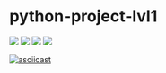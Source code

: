 # python-project-lvl1
<a href="https://codeclimate.com/github/codeclimate/codeclimate/maintainability">
<img src="https://api.codeclimate.com/v1/badges/a99a88d28ad37a79dbf6/maintainability" /></a>

<a href="https://codeclimate.com/github/codeclimate/codeclimate/test_coverage">
<img src="https://api.codeclimate.com/v1/badges/a99a88d28ad37a79dbf6/test_coverage" /></a>
<a href="https://travis-ci.org/github/xsl1px/python-project-lvl1">
<img src='https://travis-ci.org/xsl1px/python-project-lvl1.svg?branch=master'/></a> <img src='https://img.shields.io/badge/style-wemake-000000.svg'/>

[![asciicast](https://asciinema.org/a/RQwusXbnVQai9JGNn52wmJrES.svg)](https://asciinema.org/a/RQwusXbnVQai9JGNn52wmJrES)
